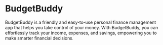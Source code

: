 # BudgetBuddy
BudgetBuddy is a friendly and easy-to-use personal finance management app that helps you take control of your money. With BudgetBuddy, you can effortlessly track your income, expenses, and savings, empowering you to make smarter financial decisions.
